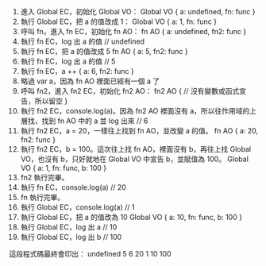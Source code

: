 1. 進入 Global EC，初始化 Global VO：
Global VO
{
  a: undefined,
  fn: func
}
2. 執行 Global EC，把 a 的值改成 1：
Global VO
{
  a: 1,
  fn: func
}
3. 呼叫 fn，進入 fn EC，初始化 fn AO：
fn AO
{
  a: undefined,
  fn2: func
}
4. 執行 fn EC，log 出 a 的值 // undefined
5. 執行 fn EC，把 a 的值改成 5
fn AO
{
  a: 5,
  fn2: func
}
6. 執行 fn EC，log 出 a 的值 // 5
7. 執行 fn EC，a ++
{
  a: 6,
  fn2: func
}
8. 略過 var a，因為 fn AO 裡面已經有一個 a 了
9. 呼叫 fn2，進入 fn2 EC，初始化 fn2 AO：
fn2 AO
{
  // 沒有變數或函式宣告，所以留空
}
10. 執行 fn2 EC，console.log(a)。因為 fn2 AO 裡面沒有 a，所以往作用域的上層找，找到 fn AO 中的 a 並 log 出來 // 6
11. 執行 fn2 EC，a = 20，一樣往上找到 fn AO，並改變 a 的值。
fn AO
{
  a: 20,
  fn2: func
}
12. 執行 fn2 EC，b = 100。這次往上找 fn AO，裡面沒有 b，再往上找 Global VO，也沒有 b，只好就地在 Global VO 中宣告 b，並賦值為 100。
Global VO
{
  a: 1,
  fn: func,
  b: 100
}
13. fn2 執行完畢。
14. 執行 fn EC，console.log(a) // 20
15. fn 執行完畢。
16. 執行 Global EC，console.log(a) // 1
17. 執行 Global EC，把 a 的值改為 10
Global VO
{
  a: 10,
  fn: func,
  b: 100
}
18. 執行 Global EC，log 出 a // 10
19. 執行 Global EC，log 出 b // 100

這段程式碼最終會印出：
undefined
5
6
20
1
10
100